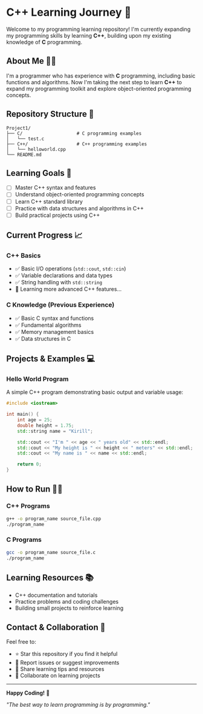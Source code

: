 # C++ Learning Journey 🚀

Welcome to my programming learning repository! I'm currently expanding my programming skills by learning **C++**, building upon my existing knowledge of **C** programming.

## About Me 👨‍💻

I'm a programmer who has experience with **C** programming, including basic functions and algorithms. Now I'm taking the next step to learn **C++** to expand my programming toolkit and explore object-oriented programming concepts.

## Repository Structure 📁

```
Project1/
├── C/                    # C programming examples
│   └── test.c
├── С++/                  # C++ programming examples  
│   └── helloworld.cpp
└── README.md
```

## Learning Goals 🎯

- [ ] Master C++ syntax and features
- [ ] Understand object-oriented programming concepts
- [ ] Learn C++ standard library
- [ ] Practice with data structures and algorithms in C++
- [ ] Build practical projects using C++

## Current Progress 📈

### C++ Basics
- ✅ Basic I/O operations (`std::cout`, `std::cin`)
- ✅ Variable declarations and data types
- ✅ String handling with `std::string`
- 🔄 Learning more advanced C++ features...

### C Knowledge (Previous Experience)
- ✅ Basic C syntax and functions
- ✅ Fundamental algorithms
- ✅ Memory management basics
- ✅ Data structures in C

## Projects & Examples 💻

### Hello World Program
A simple C++ program demonstrating basic output and variable usage:

```cpp
#include <iostream>

int main() {
    int age = 25;
    double height = 1.75;
    std::string name = "Kirill";

    std::cout << "I'm " << age << " years old" << std::endl;
    std::cout << "My height is " << height << " meters" << std::endl;
    std::cout << "My name is " << name << std::endl;

    return 0;
}
```

## How to Run 🏃‍♂️

### C++ Programs
```bash
g++ -o program_name source_file.cpp
./program_name
```

### C Programs
```bash
gcc -o program_name source_file.c
./program_name
```

## Learning Resources 📚

- C++ documentation and tutorials
- Practice problems and coding challenges
- Building small projects to reinforce learning

## Contact & Collaboration 🤝

Feel free to:
- ⭐ Star this repository if you find it helpful
- 🐛 Report issues or suggest improvements
- 💬 Share learning tips and resources
- 🤝 Collaborate on learning projects

---

**Happy Coding!** 🎉 

*"The best way to learn programming is by programming."*

